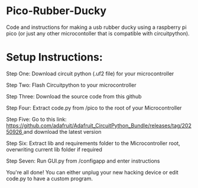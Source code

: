 # Pico-Rubber-Ducky
Code and instructions for making a usb rubber ducky using a raspberry pi pico (or just any other microcontoller that is compatible with circuitpython). 

# Setup Instructions:
Step One: Download circuit python (.uf2 file) for your microcontroller

Step Two: Flash Circuitpython to your microcontroller

Step Three: Download the source code from this github

Step Four: Extract code.py from /pico to the root of your Microcontroller

Step Five: Go to this link: [https://github.com/adafruit/Adafruit_CircuitPython_Bundle/releases/tag/20250926 ](https://github.com/adafruit/Adafruit_CircuitPython_Bundle) and download the latest version

Step Six: Extract lib and requirements folder to the Microcontroller root, overwriting current lib folder if required

Step Seven: Run GUI.py from /configapp and enter instructions

You're all done! You can either unplug your new hacking device or edit code.py to have a custom program.

